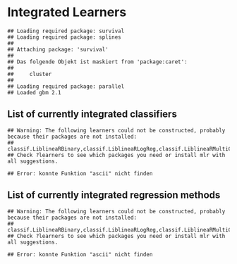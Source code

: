 Integrated Learners
===================


```
## Loading required package: survival
## Loading required package: splines
## 
## Attaching package: 'survival'
## 
## Das folgende Objekt ist maskiert from 'package:caret':
## 
##     cluster
## 
## Loading required package: parallel
## Loaded gbm 2.1
```


List of currently integrated classifiers
----------------------------------------


```
## Warning: The following learners could not be constructed, probably because their packages are not installed:
## classif.LiblineaRBinary,classif.LiblineaRLogReg,classif.LiblineaRMultiClass,classif.plr,classif.rrlda,regr.crs,surv.CoxBoost,surv.glmnet
## Check ?learners to see which packages you need or install mlr with all suggestions.
```

```
## Error: konnte Funktion "ascii" nicht finden
```


List of currently integrated regression methods
-----------------------------------------------


```
## Warning: The following learners could not be constructed, probably because their packages are not installed:
## classif.LiblineaRBinary,classif.LiblineaRLogReg,classif.LiblineaRMultiClass,classif.plr,classif.rrlda,regr.crs,surv.CoxBoost,surv.glmnet
## Check ?learners to see which packages you need or install mlr with all suggestions.
```

```
## Error: konnte Funktion "ascii" nicht finden
```

